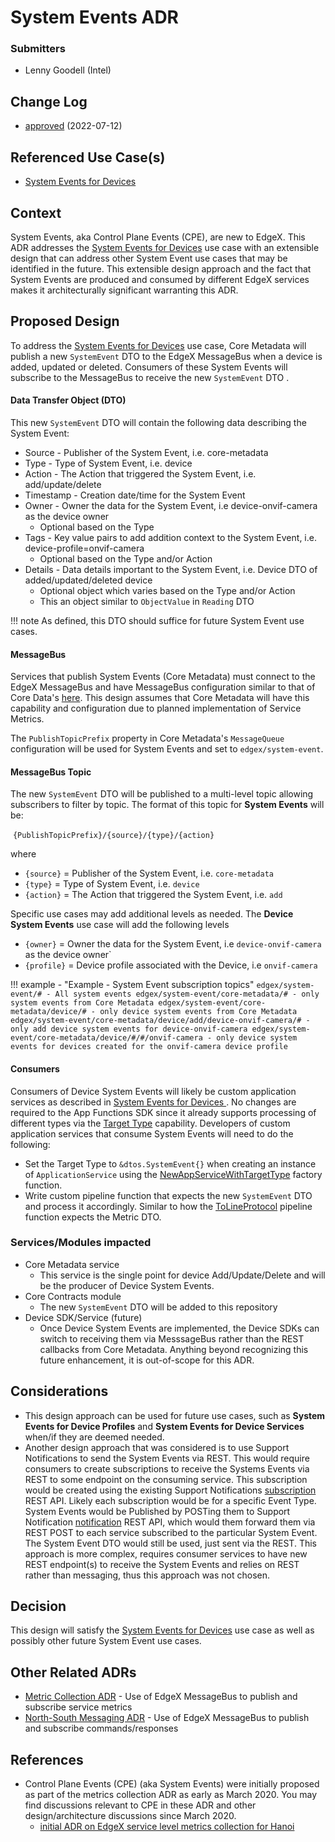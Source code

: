 # System Events ADR
### Submitters
- Lenny Goodell (Intel)

## Change Log
- [approved](https://github.com/edgexfoundry/edgex-docs/pull/795) (2022-07-12)

## Referenced Use Case(s)
- [System Events for Devices ](https://docs.edgexfoundry.org/2.3/design/ucr/0001-System-Events-for-Devices/)

## Context
System Events, aka Control Plane Events (CPE), are new to EdgeX. This ADR addresses the [System Events for Devices](https://docs.edgexfoundry.org/2.3/design/ucr/0001-System-Events-for-Devices/) use case with an extensible design that can address other System Event use cases that may be identified in the future. This extensible design approach and the fact that System Events are produced and consumed by different EdgeX services makes it architecturally significant warranting this ADR.

## Proposed Design
To address the [System Events for Devices](https://docs.edgexfoundry.org/2.3/design/ucr/0001-System-Events-for-Devices/) use case, Core Metadata will publish a new `SystemEvent` DTO to the EdgeX MessageBus when a device is added, updated or deleted. Consumers of these System Events will subscribe to the MessageBus to receive the new `SystemEvent` DTO .

#### Data Transfer Object (DTO)

This new `SystemEvent` DTO will contain the following data describing the System Event:

- Source - Publisher of the System Event, i.e. core-metadata
- Type - Type of System Event, i.e. device
- Action - The Action that triggered the System Event, i.e. add/update/delete
- Timestamp - Creation date/time for the System Event
- Owner - Owner the data for the System Event, i.e device-onvif-camera as the device owner
    - Optional based on the Type
- Tags - Key  value pairs to add addition context to the System Event, i.e. device-profile=onvif-camera
    - Optional based on the Type and/or Action
- Details - Data details important to the System Event,  i.e. Device DTO of added/updated/deleted device
    - Optional object which varies based on the Type and/or Action
    - This an object similar to `ObjectValue` in `Reading` DTO

!!! note
    As defined, this DTO should suffice for future System Event use cases.  

#### MessageBus 

Services that publish System Events (Core Metadata) must connect to the EdgeX MessageBus and have MessageBus configuration similar to that of Core Data's [here](https://github.com/edgexfoundry/edgex-go/blob/v2.2.0/cmd/core-data/res/configuration.toml#L53-L74). This design assumes that Core Metadata will have this capability and configuration due to planned implementation of Service Metrics. 

The `PublishTopicPrefix` property in Core Metadata's `MessageQueue` configuration will be used for System Events and set to `edgex/system-event`.

#### MessageBus Topic

The new `SystemEvent` DTO will be published to a multi-level topic allowing subscribers to filter by topic. The format of this topic for **System Events** will be:

​		`{PublishTopicPrefix}/{source}/{type}/{action}`

where 

- `{source}` = Publisher of the System Event, i.e. `core-metadata`
- `{type}` = Type of System Event, i.e. `device`
- `{action}` = The Action that triggered the System Event, i.e. `add`

Specific use cases may add additional levels as needed. The **Device System Events** use case will add the following levels

- `{owner}` =  Owner the data for the System Event, i.e `device-onvif-camera` as the device owner`
- `{profile}` = Device profile associated with the Device, i.e `onvif-camera`

!!! example - "Example - System Event subscription topics"
    ```
    edgex/system-event/# - All system events
    edgex/system-event/core-metadata/# - only system events from Core Metadata
    edgex/system-event/core-metadata/device/# - only device system events from Core Metadata
    edgex/system-event/core-metadata/device/add/device-onvif-camera/# - only add device system events for device-onvif-camera
    edgex/system-event/core-metadata/device/#/#/onvif-camera - only device system events for devices created for the onvif-camera device profile
    ```

#### Consumers

Consumers of Device System Events will likely be custom application services as described in [System Events for Devices ](https://docs.edgexfoundry.org/2.3/design/ucr/0001-System-Events-for-Devices/). No changes are required to the App Functions SDK since it already supports processing of different types via the [Target Type](https://docs.edgexfoundry.org/2.2/microservices/application/AdvancedTopics/#target-type) capability. Developers of custom application services  that consume System Events will need to do the following:

- Set the Target Type to `&dtos.SystemEvent{}` when creating an instance of `ApplicationService` using the [NewAppServiceWithTargetType](https://docs.edgexfoundry.org/2.2/microservices/application/ApplicationServiceAPI/#newappservicewithtargettype) factory function.
- Write custom pipeline function that expects the new `SystemEvent` DTO and process it accordingly.  Similar to how the [ToLineProtocol](https://docs.edgexfoundry.org/2.2/microservices/application/BuiltIn/#tolineprotocol) pipeline function expects the Metric DTO.

### Services/Modules impacted

- Core Metadata service
    - This service is the single point for device Add/Update/Delete and will be the producer of Device System Events.
- Core Contracts module
    - The new `SystemEvent` DTO will be added to this repository
- Device SDK/Service (future)
    - Once Device System Events are implemented, the Device SDKs can switch to receiving them via MesssageBus rather than the REST callbacks from Core Metadata. Anything beyond recognizing this future enhancement, it is out-of-scope for this ADR.


## Considerations
- This design approach can be used for future use cases, such as **System Events for Device Profiles** and **System Events for Device Services** when/if they are deemed needed.
-  Another design approach that was considered is to use Support Notifications to send the System Events via REST. This would require consumers to create subscriptions to receive the Systems Events via REST to some endpoint on the consuming service. This subscription would be created using the existing Support Notifications [subscription](https://app.swaggerhub.com/apis/EdgeXFoundry1/support-notifications/2.2.0#/default/post_subscription) REST API. Likely each subscription would be for a specific Event Type. System Events would be Published by POSTing them to Support Notification [notification](https://app.swaggerhub.com/apis/EdgeXFoundry1/support-notifications/2.2.0#/default/post_notification) REST API, which would them forward them via REST POST to each service subscribed to the particular System Event. The System Event DTO would still be used, just sent via the REST. This approach is more complex, requires consumer services to have new REST endpoint(s) to receive the System Events and relies on REST rather than messaging, thus this approach was not chosen.

## Decision
This design will satisfy the  [System Events for Devices](https://docs.edgexfoundry.org/2.3/design/ucr/0001-System-Events-for-Devices/) use case as well as possibly other future System Event use cases.

## Other Related ADRs
- [Metric Collection ADR](https://docs.edgexfoundry.org/2.2/design/adr/0006-Metrics-Collection/) - Use of EdgeX MessageBus to publish and subscribe service metrics
- [North-South Messaging ADR](https://docs.edgexfoundry.org/2.2/design/adr/0023-North-South-Messaging/) - Use of EdgeX MessageBus to publish and subscribe commands/responses

## References
- Control Plane Events (CPE) (aka System Events) were initially proposed as part of the metrics collection ADR as early as March 2020. You may find discussions relevant to CPE in these ADR and other design/architecture discussions since March 2020.
  - [initial ADR on EdgeX service level metrics collection for Hanoi](https://github.com/edgexfoundry/edgex-docs/pull/97)